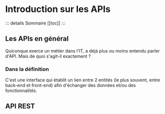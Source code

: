 # Introduction sur les APIs

::: details Sommaire
[[toc]]
:::

## Les APIs en général
Quiconque exerce un métier dans l'IT, a déjà plus ou moins entendu parler d'API. Mais de quoi s'agit-il exactement ?

### Dans la définition
C'est une interface qui établit un lien entre 2 entités (le plus souvent, entre back-end et front-end) afin d'échanger des données et/ou des fonctionnalités.

## API REST